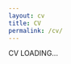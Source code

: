 ```yaml
---
layout: cv
title: CV
permalink: /cv/
---
```


<head>
    <link rel="stylesheet" href="/assets/css/terminal.css">
</head>

<body>
    <div class="loading-screen" id="loading-screen">
        <div>CV LOADING...</div>
        <div class="loading-bar" id="loading-bar"></div>
    </div>
    <div class="container" id="cv-content" style="display:none;">
        <p><strong>Kohlman Harshbarger</strong></p>
        <p>Born 1993, Boston, MA | Lives and works in Brooklyn, NY</p>
        <button onclick="returnToHome()" class="home-button">&lt; Return to Home</button>
         <h2 data-target="solo-exhibitions">SOLO EXHIBITIONS</h2>
        <div id="solo-exhibitions" class="hidden">
            <p><strong>2024</strong> - Cute Kills, Preachers Valley, New York, NY</p>
        </div>
              <h2 data-target="group-exhibitions">GROUP EXHIBITIONS</h2>
        <div id="group-exhibitions" class="hidden">
            <p><strong>2024</strong> - <a href="https://www.coreypresha.com/cpp/holiday-market" target="_blank">Holiday Market, Portal 5</a>, New York, NY</p>
            <p><strong>2024</strong> - Holiday Market, <a href="https://hesseflatow.com" target="_blank">Hesse Flatow</a>, New York, NY</p>
            <p><strong>2024</strong> - The Show of Stolen Goods, <a href="https://www.instagram.com/uhaul_gallery/" target="_blank">U-Haul Gallery</a>, New York, NY</p>
            <p><strong>2024</strong> - SPIT II, Preachers Valley, New York, NY</p>
            <p><strong>2024</strong> - Rathaus, 324 E 14th, New York, NY</p>
            <p><strong>2023</strong> - <a href="https://www.underlandgallery.com/events-past/prixfixe" target="_blank">Prix Fixe, Underland Gallery</a>, Brooklyn, NY</p>
            <p><strong>2023</strong> - Spit, Preacher’s Valley, New York, NY</p>
            <p><strong>2023</strong> - <a href="https://allstnyc.com/3rd:-nothing-but-trouble" target="_blank">Nothing But Trouble, All Street Gallery</a>, New York, NY</p>
            <p><strong>2022</strong> - <a href="https://www.oflahertysnyc.com/patriot" target="_blank">The Patriot, O'Flaherty's</a>, New York, NY</p>
            <p><strong>2022</strong> - <a href="https://triggeringdjgallery.com/Hot-Dog" target="_blank">Hot Dog: A Group Show, Triggering DJ</a>, Brooklyn, NY</p>
            <p><strong>2021</strong> - For the Trees, Plein Air Show in Prospect Park, Brooklyn, NY</p>
            <p><strong>2021</strong> - Bailey House Auction & Artsy, Online</p>
            <p><strong>2020</strong> - Flux Factory Annual Auction & Artsy, Online</p>
            <p><strong>2018</strong> - <a href="https://designmcr.com/events/transient-space" target="_blank">Transient Space, Design Manchester Festival</a>, Manchester, UK (with PlayLab)</p>
            <p><strong>2017</strong> - Holiday Market, Museum Quality Gallery, Brooklyn, NY</p>
            <p><strong>2016</strong> - Salon Show, Greenpoint Gallery, Brooklyn, NY</p>
        </div>
     <h2 data-target="lectures">LECTURES AND WORKSHOPS</h2>
        <div id="lectures" class="hidden">
            <p><strong>2023</strong> - <a href="https://allstnyc.com" target="_blank">Nothing But Trouble, Artist Talk, All Street Gallery</a>, New York, NY</p>
            <p><strong>2018</strong> - <a href="https://www.artshackbrooklyn.org" target="_blank">Artist Workshop, ArtShack</a>, Brooklyn, NY</p>
        </div>
       <h2 data-target="press">PRESS AND PRINTED PUBLICATIONS</h2>
        <div id="press" class="hidden">
            <p><strong>2024</strong> - <a href="https://www.blurringbooks.com/book/the-show-of-stolen-goods" target="_blank">The Show of Stolen Goods - Blurring Books</a></p>
            <p><strong>2023</strong> - Art Hustler, Issue 1</p>
            <p><strong>2024</strong> - <a href="https://news.artnet.com/art-world/uhaul-gallery-stolen-from-work-2546344" target="_blank">Stealing the Show: A Roving U-Haul Is Exhibiting Stuff People Have Liberated From the Workplace - Artnet</a></p>
            <p><strong>2022</strong> - <a href="https://www.artnews.com/list/art-news/news/nyc-art-gallery-party-o-flahertys-the-patriot-1234634325/sculptures-and-darkness/" target="_blank">Sculptures and Darkness - ARTnews</a></p>
            <p><strong>2022</strong> - <a href="https://hyperallergic.com/748364/oflahertys-opening-draws-crowds-and-cops-in-fuck-you-to-landlords/" target="_blank">O’Flaherty’s Opening Draws Crowds and Cops in ‘Fuck You’ to Landlords - Hyperallergic</a></p>
            <p><strong>2022</strong> - <a href="https://www.nytimes.com/2022/07/20/arts/design/oflahertys-gallery-east-village-art-party.html" target="_blank">O’Flaherty’s Gallery: East Village Art Party - The New York Times</a></p>
            <p><strong>2022</strong> - <a href="https://www.culturedmag.com/article/2022/07/15/new-york-gallery-oflahertys-packed-the-streetand-the-wallsfor-the-patriot-opening" target="_blank">New York Gallery O’Flaherty’s Packed the Street—and the Walls—for ‘The Patriot’ Opening - Cultured Mag</a></p>
        </div>
          <h2 data-target="collections">PUBLIC COLLECTIONS</h2>
        <div id="collections" class="hidden">
            <p><strong>2018</strong> - <a href="https://www.museumqualitynyc.com/permanent-collection" target="_blank">Museum Quality, Permanent Collection</a></p>
        </div>
    </div>
    <script>
           // Handle collapsible sections
        document.addEventListener("DOMContentLoaded", function () {
            const headers = document.querySelectorAll("h2");
            headers.forEach(header => {
                header.addEventListener("click", function () {
                    const section = document.getElementById(header.getAttribute("data-target"));
                    if (section) {
                        section.classList.toggle("hidden");
                        header.classList.toggle("open");
                    }
                });
            });
        });
function returnToHome() {
    const body = document.body;
    // Apply glitch effect
    body.classList.add('glitch');
    // Wait for glitch, then blackout
    setTimeout(() => {
        body.classList.remove('glitch');
        body.classList.add('power-down');
        // Wait for blackout, then remove CV loader and replace with home loading
        setTimeout(() => {
            // Curated list of absurd and glitchy loading messages
            const loadingMessages = [
                "Navigating home...",
                "Loading grass...",
                "Wrangling ducks...",
                "Compiling memories...",
                "Tuning reality...",
                "Synchronizing vibes...",
                "Adjusting atmosphere...",
                "Calibrating coziness...",
                "Preparing existential crisis...",
                "Evicting ghosts...",
                "Defragmenting dreams...",
                "Unpacking nostalgia...",
                "Rendering nostalgia...",
                "Rearranging clouds...",
                "Debugging childhood...",
                "Deleting bad decisions...",
                "Pouring a drink...",
                "Checking if door is locked...",
                "Refilling existential dread...",
                "Locating lost socks...",
                "Converting bad vibes to good ones...",
                "Flipping reality switch...",
                "Turning on the night mode...",
                "Launching pigeons...",
                "Reading fine print...",
                "Charging portal battery...",
                "Verifying cookies...",
                "Rebooting matrix...",
                "Allocating nostalgia buffer...",
                "Disabling gravity...",
                "Compiling quantum entanglement...",
                "Synthesizing cozy...",
                "Realigning chakras...",
                "Flattening spaghetti code...",
                "Decrypting passwords...",
                "Replacing bad choices...",
                "Defrosting universe...",
                "Bribing the loading bar...",
                "Applying vaporwave filter...",
                "Negotiating with WiFi router...",
                "Respawning home button...",
                "Summoning parallel universe...",
                "Enhancing chill...",
                "Deleting buffering issues...",
                "Processing emotions...",
                "Unboxing paradoxes...",
                "Resetting timeline...",
                "Censoring bad tweets...",
                "Downloading tomorrow...",
                "Rendering void...",
                "Disassembling atoms...",
                "Scanning for hidden files...",
                "Running final simulation...",
                "Splicing multiverse...",
                "Decoding lost messages...",
                "Erasing fingerprints...",
                "Decrypting past mistakes...",
                "Analyzing deja vu...",
                "Restoring factory settings...",
                "Performing quantum rollback...",
                "Rewiring neural pathways...",
                "Reversing entropy...",
                "Activating infinite loop...",
                "Distorting spacetime...",
                "Verifying alternate timeline...",
                "Adjusting glitch coefficient...",
                "Recalibrating event horizon...",
                "Initiating self-awareness...",
                "Patching holes in reality...",
            ];
            document.body.innerHTML = `
                <div class="home-loading-screen">
                    <div class="home-loading-text" id="loading-text">LOADING HOME...</div>
                    <div class="home-loading-bar">
                        <div class="home-bar-fill"></div>
                    </div>
                </div>
            `;
            // Animate home loading bar
            setTimeout(() => {
                document.querySelector('.home-bar-fill').classList.add('animate');
            }, 100);
            // Randomly select messages for this session
            let displayedMessages = [];
            for (let i = 0; i < 5; i++) {
                let randomIndex = Math.floor(Math.random() * loadingMessages.length);
                displayedMessages.push(loadingMessages[randomIndex]);
            }
            let index = 0;
            function updateLoadingText() {
                if (index < displayedMessages.length) {
                    document.getElementById("loading-text").innerText = displayedMessages[index];
                    index++;
                }
            }
            // Change text every 800ms (adjust for speed)
            const textInterval = setInterval(updateLoadingText, 800);
            // Stop interval and redirect after loading
            setTimeout(() => {
                clearInterval(textInterval);
                window.location.href = "/";
            }, 5000);
        }, 1000);
    }, 500);
}
        window.onload = function() {
            let bar = document.getElementById('loading-bar');
            let loadingScreen = document.getElementById('loading-screen');
            let cvContent = document.getElementById('cv-content');
            bar.style.width = '100%';
            setTimeout(() => {
                loadingScreen.style.opacity = '0';
                setTimeout(() => {
                    loadingScreen.style.display = 'none';
                    cvContent.style.display = 'block';
                }, 500);
            }, 3000);
        };
    </script>
</body>